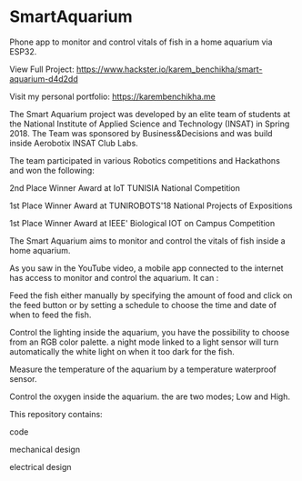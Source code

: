 # SmartAquarium
Phone app to monitor and control vitals of fish in a home aquarium via ESP32.


View Full Project: https://www.hackster.io/karem_benchikha/smart-aquarium-d4d2dd

Visit my personal portfolio: https://karembenchikha.me 

The Smart Aquarium project was developed by an elite team of students at the National Institute of Applied Science and Technology (INSAT) in Spring 2018.
The Team was sponsored by Business&Decisions and was build inside Aerobotix INSAT Club Labs.

The team participated in various Robotics competitions and Hackathons and won the following: 

  2nd Place Winner Award at IoT TUNISIA National Competition
  
  1st Place Winner Award at TUNIROBOTS'18 National Projects of Expositions
  
  1st Place Winner Award at IEEE' Biological IOT on Campus Competition

The Smart Aquarium aims to monitor and control the vitals of fish inside a home aquarium.

As you saw in the YouTube video, a mobile app connected to the internet has access to monitor and control the aquarium. It can :

Feed the fish either manually by specifying the amount of food and click on the feed button or by setting a schedule to choose the time and date of when to feed the fish.

Control the lighting inside the aquarium, you have the possibility to choose from an RGB color palette. a night mode linked to a light sensor will turn automatically the white light on when it too dark for the fish.

Measure the temperature of the aquarium by a temperature waterproof sensor.

Control the oxygen inside the aquarium. the are two modes; Low and High.

This repository contains: 

code 

mechanical design

electrical design
